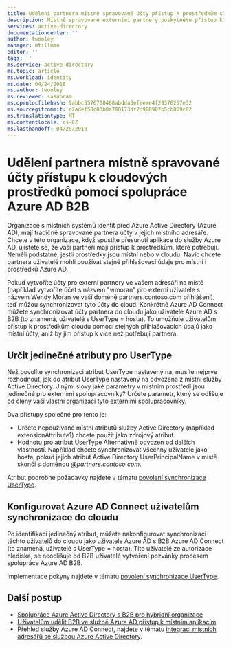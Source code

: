 ```yaml
---
title: Udělení partnera místně spravované účty přístup k prostředkům cloudu jako uživatelé Azure AD B2B | Microsoft Docs
description: Místně spravované externími partnery poskytněte přístup k i místních a cloudových prostředků pomocí stejných přihlašovacích údajů s spolupráce Azure AD B2B.
services: active-directory
documentationcenter: ''
author: twooley
manager: mtillman
editor: ''
tags: ''
ms.service: active-directory
ms.topic: article
ms.workload: identity
ms.date: 04/24/2018
ms.author: twooley
ms.reviewer: sasubram
ms.openlocfilehash: 9abbc5576708468abdda3efeeae4f28376257e32
ms.sourcegitcommit: e2adef58c03b0a780173df2d988907b5cb809c82
ms.translationtype: MT
ms.contentlocale: cs-CZ
ms.lasthandoff: 04/28/2018
---
```

# <a name="grant-locally-managed-partner-accounts-access-to-cloud-resources-using-azure-ad-b2b-collaboration"></a>Udělení partnera místně spravované účty přístupu k cloudových prostředků pomocí spolupráce Azure AD B2B

Organizace s místních systémů identit před Azure Active Directory (Azure AD), mají tradičně spravované partnera účty v jejich místního adresáře. Chcete v této organizace, když spustíte přesunutí aplikace do služby Azure AD, ujistěte se, že vaši partneři mají přístup k prostředkům, které potřebují. Neměli podstatné, jestli prostředky jsou místní nebo v cloudu. Navíc chcete partnera uživatelé mohli používat stejné přihlašovací údaje pro místní i prostředků Azure AD. 

Pokud vytvoříte účty pro externí partnery ve vašem adresáři na místě (například vytvoříte účet s názvem "wmoran" pro externí uživatele s názvem Wendy Moran ve vaší doméně partners.contoso.com přihlášení), teď můžou synchronizovat tyto účty do cloud. Konkrétně Azure AD Connect můžete synchronizovat účty partnera do cloudu jako uživatele Azure AD s B2B (to znamená, uživatelé s UserType = hosta). To umožňuje uživatelům přístup k prostředkům cloudu pomocí stejných přihlašovacích údajů jako místní účty, aniž by jim přístup k více než potřebují partnera. 

## <a name="identify-unique-attributes-for-usertype"></a>Určit jedinečné atributy pro UserType

Než povolíte synchronizaci atribut UserType nastavený na, musíte nejprve rozhodnout, jak do atribut UserType nastavený na odvozena z místní služby Active Directory. Jinými slovy jaké parametry v místním prostředí jsou jedinečné pro externími spolupracovníky? Určete parametr, který se odlišuje od členy vaší vlastní organizaci tyto externími spolupracovníky.

Dva přístupy společné pro tento je:

- Určete nepoužívané místní atributů služby Active Directory (například extensionAttribute1) chcete použít jako zdrojový atribut. 
- Hodnotu pro atribut UserType Alternativně odvozen od dalších vlastností. Například chcete synchronizovat všechny uživatele jako hosta, pokud jejich atribut Active Directory UserPrincipalName v místě skončí s doménou *@partners.contoso.com*.
 
Atribut podrobné požadavky najdete v tématu [povolení synchronizace UserType](connect/active-directory-aadconnectsync-change-the-configuration.md#enable-synchronization-of-usertype). 

## <a name="configure-azure-ad-connect-to-sync-users-to-the-cloud"></a>Konfigurovat Azure AD Connect uživatelům synchronizace do cloudu

Po identifikaci jedinečný atribut, můžete nakonfigurovat synchronizaci těchto uživatelů do cloudu jako uživatele Azure AD s B2B Azure AD Connect (to znamená, uživatelé s UserType = hosta). Tito uživatelé ze autorizace hlediska, se neodlišuje od B2B uživatelé vytvoření pozvánky procesem spolupráce Azure AD B2B.

Implementace pokyny najdete v tématu [povolení synchronizace UserType](connect/active-directory-aadconnectsync-change-the-configuration.md#enable-synchronization-of-usertype).

## <a name="next-steps"></a>Další postup

- [Spolupráce Azure Active Directory s B2B pro hybridní organizace](active-directory-b2b-hybrid-organizations.md)
- [Uživatelům udělit B2B ve službě Azure AD přístup k místním aplikacím](active-directory-b2b-hybrid-cloud-to-on-premises.md)
- Přehled služby Azure AD Connect, najdete v tématu [integraci místních adresářů se službou Azure Active Directory](connect/active-directory-aadconnect.md).

